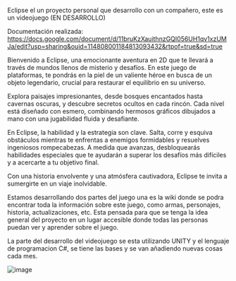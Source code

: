 Eclipse el un proyecto personal que desarrollo con un compañero, este es un videojuego (EN DESARROLLO)



Documentación realizada: https://docs.google.com/document/d/11bruKzXauithnzGQI056UH1qv1xzUMJa/edit?usp=sharing&ouid=114808001184813093432&rtpof=true&sd=true


Bienvenido a Eclipse, una emocionante aventura en 2D que te llevará a través de mundos llenos de misterio y desafíos. En este juego de plataformas, te pondrás en la piel de un valiente héroe en busca de un objeto legendario, crucial para restaurar el equilibrio en su universo.

Explora paisajes impresionantes, desde bosques encantados hasta cavernas oscuras, y descubre secretos ocultos en cada rincón. Cada nivel está diseñado con esmero, combinando hermosos gráficos dibujados a mano con una jugabilidad fluida y desafiante.

En Eclipse, la habilidad y la estrategia son clave. Salta, corre y esquiva obstáculos mientras te enfrentas a enemigos formidables y resuelves ingeniosos rompecabezas. A medida que avanzas, desbloquearás habilidades especiales que te ayudarán a superar los desafíos más difíciles y a acercarte a tu objetivo final.

Con una historia envolvente y una atmósfera cautivadora, Eclipse te invita a sumergirte en un viaje inolvidable. 




Estamos desarrollando dos partes del juego una es la wiki donde se podra encontrar toda la información sobre este juego, como armas, personajes, historia, actualizaciones, etc. Esta pensada para que se tenga la idea general del proyecto en un lugar accesible donde todas las personas puedan ver y aprender sobre el juego.

La parte del desarrollo del videojuego se esta utilizando UNITY y el lenguaje de programacion C#, se tiene las bases y se van añadiendo nuevas cosas cada mes.


![image](https://github.com/chechojgb/eclipse/assets/100326731/a0421326-5290-4539-861a-c0870ba0c5fb)



